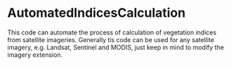 # AutomatedIndicesCalculation
This code can automate the process of calculation of vegetation indices from satellite imageries.
Generally tis code can be used for any satellite imagery, e.g. Landsat, Sentinel and MODIS, just keep in mind to modify the imagery extension.
